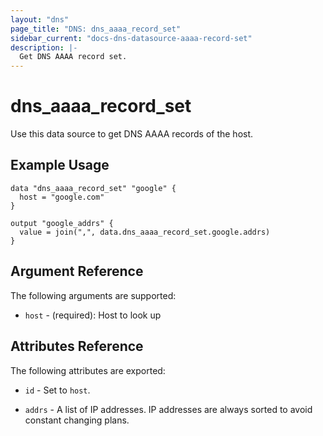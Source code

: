 ```yaml
---
layout: "dns"
page_title: "DNS: dns_aaaa_record_set"
sidebar_current: "docs-dns-datasource-aaaa-record-set"
description: |-
  Get DNS AAAA record set.
---
```


# dns_aaaa_record_set

Use this data source to get DNS AAAA records of the host.

## Example Usage

```hcl
data "dns_aaaa_record_set" "google" {
  host = "google.com"
}

output "google_addrs" {
  value = join(",", data.dns_aaaa_record_set.google.addrs)
}
```

## Argument Reference

The following arguments are supported:

 * `host` - (required): Host to look up

## Attributes Reference

The following attributes are exported:

 * `id` - Set to `host`.

 * `addrs` - A list of IP addresses. IP addresses are always sorted to avoid constant changing plans.

